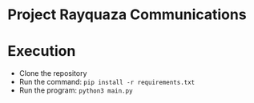 # Project Rayquaza Communications

    

# Execution
 - Clone the repository
 - Run the command: `pip install -r requirements.txt`
 - Run the program: `python3 main.py`
